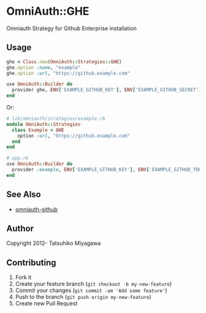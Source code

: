 # OmniAuth::GHE

Omniauth Strategy for Github Enterprise installation

## Usage

```ruby
ghe = Class.new(OmniAuth::Strategies::GHE)
ghe.option :name, "example"
ghe.option :url, "https://github.example.com"

use OmniAuth::Builder do
  provider ghe, ENV['EXAMPLE_GITHUB_KEY'], ENV['EXAMPLE_GITHUB_SECRET']
end
```

Or:

```ruby
# lib/omniauth/strategies/example.rb
module OmniAuth::Strategies
  class Example < GHE
    option :url, "https://github.example.com"
  end
end

# app.rb
use OmniAuth::Builder do
  provider :example, ENV['EXAMPLE_GITHUB_KEY'], ENV['EXAMPLE_GITHUB_TOKEN']
end
```

## See Also

* [omniauth-github](https://github.com/intridea/omniauth-github)

## Author

Copyright 2012- Tatsuhiko Miyagawa

## Contributing

1. Fork it
2. Create your feature branch (`git checkout -b my-new-feature`)
3. Commit your changes (`git commit -am 'Add some feature'`)
4. Push to the branch (`git push origin my-new-feature`)
5. Create new Pull Request
